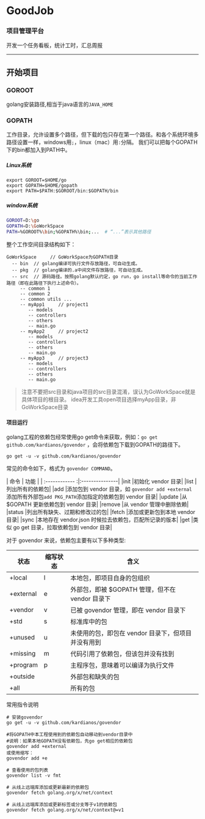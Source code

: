 # GoodJob
### 项目管理平台
开发一个任务看板，统计工时，汇总周报






















---

## 开始项目

### GOROOT
golang安装路径,相当于java语言的`JAVA_HOME`

### GOPATH
工作目录，允许设置多个路径，但下载的包只存在第一个路径。和各个系统环境多路径设置一样，windows用`;`，linux（mac）用`:`分隔。
我们可以把每个GOPATH下的bin都加入到PATH中。


##### Linux系统
```
export GOROOT=$HOME/go
export GOPATH=$HOME/gopath
export PATH=$PATH:$GOROOT/bin:$GOPATH/bin
```

##### window系统
```bash
GOROOT=D:\go
GOPATH=D:\GoWorkSpace
PATH=%GOROOT%\bin;%GOPATH%\bin;...  # “...”表示其他路径
```

整个工作空间目录结构如下：
```
GoWorkSpace     // GoWorkSpace为GOPATH目录
  -- bin  // golang编译可执行文件存放路径，可自动生成。
  -- pkg  // golang编译的.a中间文件存放路径，可自动生成。
  -- src  // 源码路径。按照golang默认约定，go run，go install等命令的当前工作路径（即在此路径下执行上述命令）。
     -- common 1
     -- common 2
     -- common utils ...
     -- myApp1     // project1
        -- models
        -- controllers
        -- others
        -- main.go
     -- myApp2     // project2
        -- models
        -- controllers
        -- others
        -- main.go
     -- myApp3     // project3
        -- models
        -- controllers
        -- others
        -- main.go
```

> 注意不要把src目录和java项目的src目录混淆，误认为GoWorkSpace就是具体项目的根目录。
>idea开发工具open项目选择myApp目录，非GoWorkSpace目录


#### 项目运行
golang工程的依赖包经常使用go get命令来获取，例如：`go get github.com/kardianos/govendor` ，会将依赖包下载到GOPATH的路径下。
```
go get -u -v github.com/kardianos/govendor
```



常见的命令如下，格式为 `govendor COMMAND`。

| 命令 | 功能 | 
| :------------ :|:---------------| 
|init	|初始化 vendor 目录|
|list	|列出所有的依赖包|
|add	|添加包到 vendor 目录，如 `govendor add +external` 添加所有外部包`add PKG_PATH`添加指定的依赖包到 vendor 目录|
|update	|从 $GOPATH 更新依赖包到 vendor 目录|
|remove	|从 vendor 管理中删除依赖|
|status	|列出所有缺失、过期和修改过的包|
|fetch	|添加或更新包到本地 vendor 目录|
|sync	|本地存在 vendor.json 时候拉去依赖包，匹配所记录的版本|
|get 	|类似 go get 目录，拉取依赖包到 vendor 目录|

对于 govendor 来说，依赖包主要有以下多种类型:

|状态|缩写状态|含义|
|------------|------------|------------|
|+local|l|本地包，即项目自身的包组织|
|+external|e|外部包，即被 $GOPATH 管理，但不在 vendor 目录下|
|+vendor|v|已被 govendor 管理，即在 vendor 目录下|
|+std|s|标准库中的包|
|+unused|u|未使用的包，即包在 vendor 目录下，但项目并没有用到|
|+missing|m|代码引用了依赖包，但该包并没有找到|
|+program|p|主程序包，意味着可以编译为执行文件|
|+outside| |外部包和缺失的包|
|+all| |所有的包|

常用指令说明

```shell
# 安装govendor
go get -u -v github.com/kardianos/govendor

#将GOPATH中本工程使用到的依赖包自动移动到vendor目录中
#说明：如果本地GOPATH没有依赖包，先go get相应的依赖包
govendor add +external
或使用缩写： 
govendor add +e 

# 查看使用的包列表
govendor list -v fmt

# 从线上远端库添加或更新最新的依赖包
govendor fetch golang.org/x/net/context

# 从线上远端库添加或更新标签或分支等于v1的依赖包
govendor fetch golang.org/x/net/context@=v1
```
